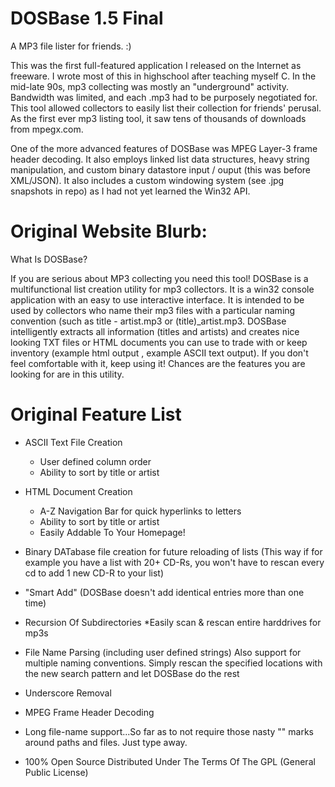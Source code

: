 # DOSBase 1.5 Final
A MP3 file lister for friends. :)

This was the first full-featured application I released on the Internet as freeware. I wrote most of this in highschool after teaching myself C. In the mid-late 90s, mp3 collecting was mostly an "underground" activity.  Bandwidth was limited, and each .mp3 had to be purposely negotiated for.  This tool allowed collectors to easily list their collection for friends' perusal.  As the first ever mp3 listing tool, it saw tens of thousands of downloads from mpegx.com.

One of the more advanced features of DOSBase was MPEG Layer-3 frame header decoding.  It also employs linked list data structures, heavy string manipulation, and custom binary datastore input / ouput (this was before XML/JSON).  It also includes a custom windowing system (see .jpg snapshots in repo) as I had not yet learned the Win32 API.

# Original Website Blurb:
What Is DOSBase?

If you are serious about MP3 collecting you need this tool! DOSBase is a multifunctional list creation utility for mp3 collectors. It is a win32 console application with an easy to use interactive interface. It is intended to be used by collectors who name their mp3 files with a particular naming convention (such as title - artist.mp3 or (title)_artist.mp3. DOSBase intelligently extracts all information (titles and artists) and creates nice looking TXT files or HTML documents you can use to trade with or keep inventory (example html output , example ASCII text output). If you don't feel comfortable with it, keep using it! Chances are the features you are looking for are in this utility.

# Original Feature List

* ASCII Text File Creation
   * User defined column order
   * Ability to sort by title or artist
              
* HTML Document Creation
   * A-Z Navigation Bar for quick hyperlinks to letters
   * Ability to sort by title or artist
   * Easily Addable To Your Homepage!
              
* Binary DATabase file creation for future reloading of lists
  (This way if for example you have a list with 20+ CD-Rs,
  you won't have to rescan every cd to add 1 new CD-R to your list)             

* "Smart Add" (DOSBase doesn't add identical entries more
               than one time)

* Recursion Of Subdirectories
   *Easily scan & rescan entire harddrives for mp3s

* File Name Parsing (including user defined strings)
Also support for multiple naming conventions. Simply
rescan the specified locations with the new search
pattern and let DOSBase do the rest

* Underscore Removal 
              
* MPEG Frame Header Decoding
              
* Long file-name support...So far as to not require those
  nasty "" marks around paths and files.  Just type away.

* 100% Open Source Distributed Under The Terms Of The GPL
  (General Public License)